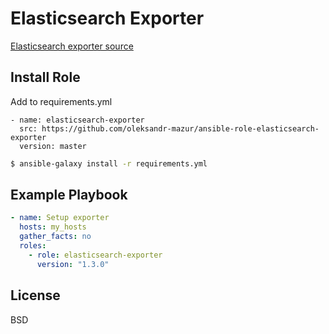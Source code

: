 Elasticsearch Exporter
=========

[Elasticsearch exporter source](https://github.com/justwatchcom/elasticsearch_exporter)

Install Role
----------------

Add to requirements.yml

```
- name: elasticsearch-exporter
  src: https://github.com/oleksandr-mazur/ansible-role-elasticsearch-exporter
  version: master
```

```bash
$ ansible-galaxy install -r requirements.yml
```

Example Playbook
----------------

```yaml
- name: Setup exporter
  hosts: my_hosts
  gather_facts: no
  roles:
    - role: elasticsearch-exporter
      version: "1.3.0"
```

License
-------

BSD


